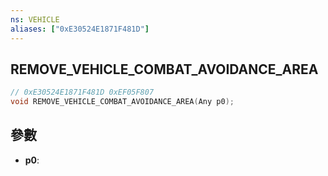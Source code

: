 ```yaml
---
ns: VEHICLE
aliases: ["0xE30524E1871F481D"]
---
```

## REMOVE_VEHICLE_COMBAT_AVOIDANCE_AREA

```c
// 0xE30524E1871F481D 0xEF05F807
void REMOVE_VEHICLE_COMBAT_AVOIDANCE_AREA(Any p0);
```


## 參數
* **p0**: 

